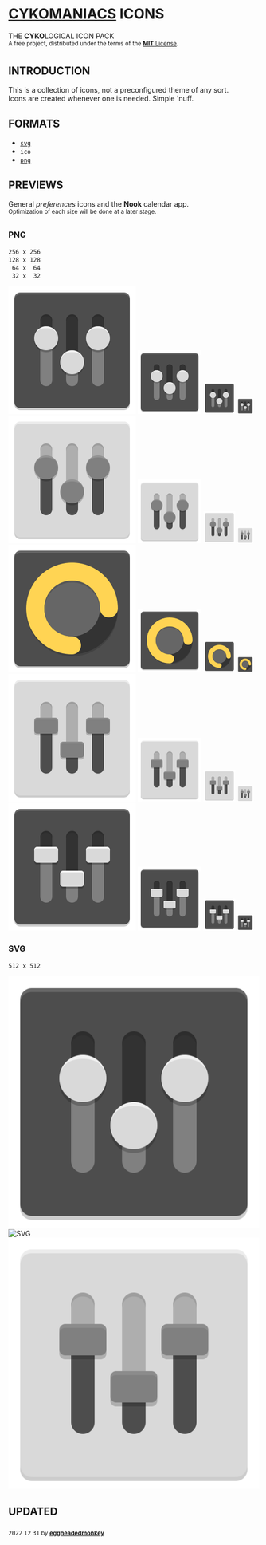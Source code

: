# [CYKOMANIACS](https://github.com/cykomaniacs) ICONS

THE **CYKO**LOGICAL ICON PACK\
<sup>A free project, distributed under the terms of the [**MIT** License](LICENSE).</sup>

## INTRODUCTION

This is a collection of icons, not a preconfigured theme of any sort.\
Icons are created whenever one is needed. Simple 'nuff.

## FORMATS

- [`svg`](#svg)
- `ico`
- [`png`](#png)

## PREVIEWS

General *preferences* icons and the **Nook** calendar app.\
<sup>Optimization of each size will be done at a later stage.</sup>

### PNG

```
256 x 256
128 x 128
 64 x  64
 32 x  32
```

![256](https://github.com/cyko-hub/icons/blob/e3f3d8c255636e5caaae489a9a8430d5d2be999c/web/cyko.preferences.bnw.b.circle.256.png)
![128](https://github.com/cyko-hub/icons/blob/e3f3d8c255636e5caaae489a9a8430d5d2be999c/web/cyko.preferences.bnw.b.circle.128.png)
![064](https://github.com/cyko-hub/icons/blob/e3f3d8c255636e5caaae489a9a8430d5d2be999c/web/cyko.preferences.bnw.b.circle.064.png)
![032](https://github.com/cyko-hub/icons/blob/7e1a426ba64c84a8b9a7dda6f4c9f10ddebcef67/web/cyko.preferences.bnw.b.circle.032.png)\
![256](https://github.com/cyko-hub/icons/blob/e3f3d8c255636e5caaae489a9a8430d5d2be999c/web/cyko.preferences.bnw.w.circle.256.png)
![128](https://github.com/cyko-hub/icons/blob/e3f3d8c255636e5caaae489a9a8430d5d2be999c/web/cyko.preferences.bnw.w.circle.128.png)
![064](https://github.com/cyko-hub/icons/blob/e3f3d8c255636e5caaae489a9a8430d5d2be999c/web/cyko.preferences.bnw.w.circle.064.png)
![032](https://github.com/cyko-hub/icons/blob/7e1a426ba64c84a8b9a7dda6f4c9f10ddebcef67/web/cyko.preferences.bnw.w.circle.032.png)\
![256](https://github.com/cyko-hub/icons/blob/1be078ff8023d0d38a8fda96db92b5a723146085/web/cyko.app.nook.256.png)
![128](https://github.com/cyko-hub/icons/blob/1be078ff8023d0d38a8fda96db92b5a723146085/web/cyko.app.nook.128.png)
![064](https://github.com/cyko-hub/icons/blob/1be078ff8023d0d38a8fda96db92b5a723146085/web/cyko.app.nook.064.png)
![032](https://github.com/cyko-hub/icons/blob/1be078ff8023d0d38a8fda96db92b5a723146085/web/cyko.app.nook.032.png)\
![256](https://github.com/cyko-hub/icons/blob/e3f3d8c255636e5caaae489a9a8430d5d2be999c/web/cyko.preferences.bnw.w.rect.256.png)
![128](https://github.com/cyko-hub/icons/blob/e3f3d8c255636e5caaae489a9a8430d5d2be999c/web/cyko.preferences.bnw.w.rect.128.png)
![064](https://github.com/cyko-hub/icons/blob/e3f3d8c255636e5caaae489a9a8430d5d2be999c/web/cyko.preferences.bnw.w.rect.064.png)
![032](https://github.com/cyko-hub/icons/blob/7e1a426ba64c84a8b9a7dda6f4c9f10ddebcef67/web/cyko.preferences.bnw.w.rect.032.png)\
![256](https://github.com/cyko-hub/icons/blob/e3f3d8c255636e5caaae489a9a8430d5d2be999c/web/cyko.preferences.bnw.b.rect.256.png)
![128](https://github.com/cyko-hub/icons/blob/e3f3d8c255636e5caaae489a9a8430d5d2be999c/web/cyko.preferences.bnw.b.rect.128.png)
![064](https://github.com/cyko-hub/icons/blob/e3f3d8c255636e5caaae489a9a8430d5d2be999c/web/cyko.preferences.bnw.b.rect.064.png)
![032](https://github.com/cyko-hub/icons/blob/7e1a426ba64c84a8b9a7dda6f4c9f10ddebcef67/web/cyko.preferences.bnw.b.rect.032.png)

### SVG

```
512 x 512
```

![SVG](https://github.com/cyko-hub/icons/blob/e3f3d8c255636e5caaae489a9a8430d5d2be999c/web/cyko.preferences.bnw.b.circle.svg)
![SVG](https://github.com/cyko-hub/icons/blob/1be078ff8023d0d38a8fda96db92b5a723146085/web/cyko.app.nook.svg)
![SVG](https://github.com/cyko-hub/icons/blob/e3f3d8c255636e5caaae489a9a8430d5d2be999c/web/cyko.preferences.bnw.w.rect.svg)

## UPDATED

<sub><kbd>2022</kbd> <kbd>12</kbd> <kbd>31</kbd> by [**eggheadedmonkey**](https://github.com/eggheadedmonkey)</sub>
